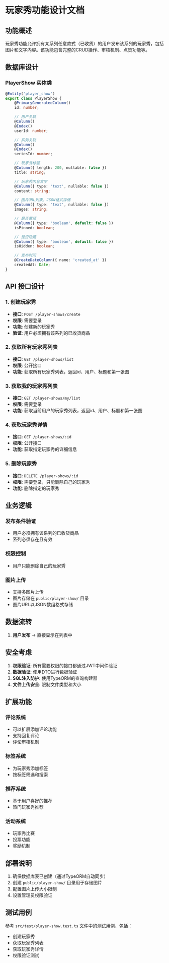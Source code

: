 # 玩家秀功能设计文档

## 功能概述

玩家秀功能允许拥有某系列任意款式（已收货）的用户发布该系列的玩家秀，包括图片和文字内容。该功能包含完整的CRUD操作、审核机制、点赞功能等。

## 数据库设计

### PlayerShow 实体类

```typescript
@Entity('player_show')
export class PlayerShow {
    @PrimaryGeneratedColumn()
    id: number;

    // 用户关联
    @Column()
    @Index()
    userId: number;

    // 系列关联
    @Column()
    @Index()
    seriesId: number;

    // 玩家秀标题
    @Column({ length: 200, nullable: false })
    title: string;

    // 玩家秀内容文字
    @Column({ type: 'text', nullable: false })
    content: string;

    // 图片URL列表，JSON格式存储
    @Column({ type: 'text', nullable: false })
    images: string;

    // 是否置顶
    @Column({ type: 'boolean', default: false })
    isPinned: boolean;

    // 是否隐藏
    @Column({ type: 'boolean', default: false })
    isHidden: boolean;

    // 发布时间
    @CreateDateColumn({ name: 'created_at' })
    createdAt: Date;
}
```

## API 接口设计

### 1. 创建玩家秀
- **接口**: `POST /player-shows/create`
- **权限**: 需要登录
- **功能**: 创建新的玩家秀
- **验证**: 用户必须拥有该系列的已收货商品

### 2. 获取所有玩家秀列表
- **接口**: `GET /player-shows/list`
- **权限**: 公开接口
- **功能**: 获取所有玩家秀列表，返回id、用户、标题和第一张图

### 3. 获取我的玩家秀列表
- **接口**: `GET /player-shows/my/list`
- **权限**: 需要登录
- **功能**: 获取当前用户的玩家秀列表，返回id、用户、标题和第一张图

### 4. 获取玩家秀详情
- **接口**: `GET /player-shows/:id`
- **权限**: 公开接口
- **功能**: 获取指定玩家秀的详细信息

### 5. 删除玩家秀
- **接口**: `DELETE /player-shows/:id`
- **权限**: 需要登录，只能删除自己的玩家秀
- **功能**: 删除指定的玩家秀

## 业务逻辑

### 发布条件验证
- 用户必须拥有该系列的已收货商品
- 系列必须存在且有效



### 权限控制
- 用户只能删除自己的玩家秀

### 图片上传
- 支持多图片上传
- 图片存储在 `public/player-show/` 目录
- 图片URL以JSON数组格式存储

## 数据流转

1. **用户发布** → 直接显示在列表中

## 安全考虑

1. **权限验证**: 所有需要权限的接口都通过JWT中间件验证
2. **数据验证**: 使用DTO进行数据验证
3. **SQL注入防护**: 使用TypeORM的查询构建器
4. **文件上传安全**: 限制文件类型和大小

## 扩展功能

### 评论系统
- 可以扩展添加评论功能
- 支持回复评论
- 评论审核机制

### 标签系统
- 为玩家秀添加标签
- 按标签筛选和搜索

### 推荐系统
- 基于用户喜好的推荐
- 热门玩家秀推荐

### 活动系统
- 玩家秀比赛
- 投票功能
- 奖励机制

## 部署说明

1. 确保数据库表已创建（通过TypeORM自动同步）
2. 创建 `public/player-show/` 目录用于存储图片
3. 配置图片上传大小限制
4. 设置管理员权限验证

## 测试用例

参考 `src/test/player-show.test.ts` 文件中的测试用例，包括：
- 创建玩家秀
- 获取玩家秀列表
- 获取玩家秀详情
- 权限验证测试 